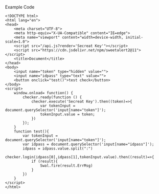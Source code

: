 <p class="has-line-data" data-line-start="0" data-line-end="1">Example Code</p>
<pre><code class="has-line-data" data-line-start="3" data-line-end="42" class="language-html"><span class="hljs-doctype">&lt;!DOCTYPE html&gt;</span>
<span class="hljs-tag">&lt;<span class="hljs-title">html</span> <span class="hljs-attribute">lang</span>=<span class="hljs-value">"en"</span>&gt;</span>
<span class="hljs-tag">&lt;<span class="hljs-title">head</span>&gt;</span>
    <span class="hljs-tag">&lt;<span class="hljs-title">meta</span> <span class="hljs-attribute">charset</span>=<span class="hljs-value">"UTF-8"</span>&gt;</span>
    <span class="hljs-tag">&lt;<span class="hljs-title">meta</span> <span class="hljs-attribute">http-equiv</span>=<span class="hljs-value">"X-UA-Compatible"</span> <span class="hljs-attribute">content</span>=<span class="hljs-value">"IE=edge"</span>&gt;</span>
    <span class="hljs-tag">&lt;<span class="hljs-title">meta</span> <span class="hljs-attribute">name</span>=<span class="hljs-value">"viewport"</span> <span class="hljs-attribute">content</span>=<span class="hljs-value">"width=device-width, initial-scale=1.0"</span>&gt;</span>
    <span class="hljs-tag">&lt;<span class="hljs-title">script</span> <span class="hljs-attribute">src</span>=<span class="hljs-value">"/api.js?render='Secreat Key'"</span>&gt;</span><span class="undefined"></span><span class="hljs-tag">&lt;/<span class="hljs-title">script</span>&gt;</span>
    <span class="hljs-tag">&lt;<span class="hljs-title">script</span> <span class="hljs-attribute">src</span>=<span class="hljs-value">"https://cdn.jsdelivr.net/npm/sweetalert2@11"</span>&gt;</span><span class="undefined"></span><span class="hljs-tag">&lt;/<span class="hljs-title">script</span>&gt;</span>
    <span class="hljs-tag">&lt;<span class="hljs-title">title</span>&gt;</span>Document<span class="hljs-tag">&lt;/<span class="hljs-title">title</span>&gt;</span>
<span class="hljs-tag">&lt;/<span class="hljs-title">head</span>&gt;</span>
<span class="hljs-tag">&lt;<span class="hljs-title">body</span>&gt;</span>
    <span class="hljs-tag">&lt;<span class="hljs-title">input</span> <span class="hljs-attribute">name</span>=<span class="hljs-value">"token"</span> <span class="hljs-attribute">type</span>=<span class="hljs-value">"hidden"</span> <span class="hljs-attribute">value</span>=<span class="hljs-value">""</span>&gt;</span>
    <span class="hljs-tag">&lt;<span class="hljs-title">input</span> <span class="hljs-attribute">name</span>=<span class="hljs-value">"idpass"</span> <span class="hljs-attribute">type</span>=<span class="hljs-value">"text"</span> <span class="hljs-attribute">value</span>=<span class="hljs-value">""</span>&gt;</span>
    <span class="hljs-tag">&lt;<span class="hljs-title">button</span> <span class="hljs-attribute">onclick</span>=<span class="hljs-value">"test()"</span>&gt;</span>test check<span class="hljs-tag">&lt;/<span class="hljs-title">button</span>&gt;</span>
<span class="hljs-tag">&lt;/<span class="hljs-title">body</span>&gt;</span>
<span class="hljs-tag">&lt;<span class="hljs-title">script</span>&gt;</span><span class="javascript">
    <span class="hljs-built_in">window</span>.onload= <span class="hljs-function"><span class="hljs-keyword">function</span>(<span class="hljs-params"></span>) </span>{
        checker.ready(<span class="hljs-function"><span class="hljs-keyword">function</span> (<span class="hljs-params"></span>) </span>{
            checker.execute(<span class="hljs-string">'Secreat Key'</span>).then((token)=&gt;{
                <span class="hljs-keyword">var</span> tokenInput = <span class="hljs-built_in">document</span>.querySelector(<span class="hljs-string">'input[name="token"]'</span>);
                tokenInput.value = token;
            })
        });
    }
    <span class="hljs-function"><span class="hljs-keyword">function</span> <span class="hljs-title">test</span>(<span class="hljs-params"></span>)</span>{
        <span class="hljs-keyword">var</span> tokenInput = <span class="hljs-built_in">document</span>.querySelector(<span class="hljs-string">'input[name="token"]'</span>);
        <span class="hljs-keyword">var</span> idpass = <span class="hljs-built_in">document</span>.querySelector(<span class="hljs-string">'input[name="idpass"]'</span>);
        idpass = idpass.value.split(<span class="hljs-string">":"</span>)
        checker.login(idpass[<span class="hljs-number">0</span>],idpass[<span class="hljs-number">1</span>],tokenInput.value).then((result)=&gt;{
            <span class="hljs-keyword">if</span> (result){
                Swal.fire(result.ErrMsg)
            }
        })
    }
</span><span class="hljs-tag">&lt;/<span class="hljs-title">script</span>&gt;</span>
<span class="hljs-tag">&lt;/<span class="hljs-title">html</span>&gt;</span>
</code></pre>
